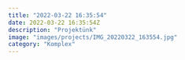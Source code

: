 ```yaml
---
title: "2022-03-22 16:35:54"
date: 2022-03-22 16:35:54Z
description: "Projektünk"
image: "images/projects/IMG_20220322_163554.jpg"
category: "Komplex"
---
```

